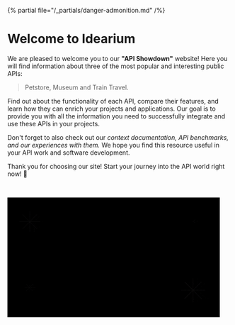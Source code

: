 {% partial file="/_partials/danger-admonition.md" /%}

# Welcome to Idearium

We are pleased to welcome you to our <strong>"API Showdown"</strong> website! Here you will find information about three of the most popular and interesting public APIs:

> Petstore, Museum and Train Travel.

Find out about the functionality of each API, compare their features, and learn how they can enrich your projects and applications. Our goal is to provide you with all the information you need to successfully integrate and use these APIs in your projects.

Don't forget to also check out our <em>context documentation, API benchmarks, and our experiences with them.</em> We hope you find this resource useful in your API work and software development.

Thank you for choosing our site! Start your journey into the API world right now! 🚀

<br />

![giphy](images/giphy.gif)

